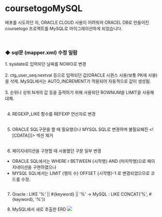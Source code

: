 # coursetogoMySQL
배포를 시도하던 차, ORACLE CLOUD 사용이 어려워져 ORACEL DB로 만들어진 coursetogo 프로젝트를 MySQL로 마이그레이션하게 되었습니다.
<BR><BR><BR>
<H3>◆ sql문 (mapper.xml) 수정 일람</H3>
1. sysdate로 입력되던 날짜를 NOW()로 변경 <BR><BR>
2. ctg_user_seq.nextval 등으로 입력되던 값(ORACLE 시퀀스 사용/보통 PK에 사용)을 삭제. MySQL에서는 AUTO_INCREMENT가 적용되어 자동적으로 값이 생성됨. 
 <BR><BR>
3. 순위나 상위 N개의 값 등을 출력하기 위해 사용되던 ROWNUM을 LIMIT을 사용해 대체.<BR> <BR> 

4. REGEXP_LIKE 함수를 REFEXP 연산자로 변경<BR><BR>
5. ORACLE SQL구문을 짤 때 필요했으나 MYSQL SQL로 변경하며 불필요해진 \<![CDATA[]]\> 섹션 제거<BR><BR>

6. 페이지네이션을 구현할 때 사용했던 구문 일부 변경
- ORACLE SQL에서는 WHERE r BETWEEN {시작행} AND {마지막행}으로 페이지네이션을 구현하였으나
- MYSQL SQL에서는 LIMIT {행의 수} OFFSET {시작행}-1 로 변경되었으므로 코드를 수정.<BR><BR>

7. Oracle : LIKE '%' || #{keyword} || '%' -> MySQL : LIKE CONCAT('%', #{keyword}, '%'))

8. MySQL에서 새로 추출한 ERD
   <img src="https://i.imgur.com/9VYCiTz.png](https://i.imgur.com/rHBzwbn.png)https://i.imgur.com/rHBzwbn.png">
